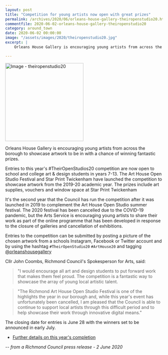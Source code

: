 ```yaml
---
layout: post
title: "Competition for young artists now open with great prizes"
permalink: /archives/2020/06/orleans-house-gallery-theiropenstudio20.html
commentfile: 2020-06-02-orleans-house-gallery-theiropenstudio20
category: around_town
date: 2020-06-02 00:00:00
image: "/assets/images/2020/theiropenstudio20.jpg"
excerpt: |
    Orleans House Gallery is encouraging young artists from across the borough to showcase artwork to be in with a chance of winning fantastic prizes.

---
```

<a href="/assets/images/2020/theiropenstudio20.jpg" title="Click for a larger
image"><img src="/assets/images/2020/theiropenstudio20-thumb.jpg" width="250"
alt="Image - theiropenstudio20"  class="photo right"/></a>

Orleans House Gallery is encouraging young artists from across the borough to showcase artwork to be in with a chance of winning fantastic prizes.

Entries to this year's #TheirOpenStudios20 competition are now open to school and college art & design students in years 7-13. The Art House Open Studio Festival and Star Print Twickenham have launched the competition to showcase artwork from the 2019-20 academic year. The prizes include art supplies, vouchers and window space at Star Print Twickenham

It's the second year that the Council has run the competition after it was launched in 2019 to complement the Art House Open Studio summer festival. The 2020 festival has been cancelled due to the COVID-19 pandemic, but the Arts Service is encouraging young artists to share their work as part of the online programme that has been developed in response to the closure of galleries and cancellation of exhibitions.

Entries to the competition can be submitted by posting a picture of the chosen artwork from a schools Instagram, Facebook or Twitter account and by using the hashtag `#TheirOpenStudio20` `#ArtHouse20` and tagging [@orleanshousegallery](https://twitter.com/orleanshousegallery)

Cllr John Coombs, Richmond Council's Spokesperson for Arts, said:

> "I would encourage all art and design students to put forward work that makes them feel proud. The competition is a fantastic way to showcase the array of young local artistic talent.

> "The Richmond Art House Open Studio Festival is one of the highlights the year in our borough and, while this year's event has unfortunately been cancelled, I am pleased that the Council is able to continue to support local artists through this difficult period and to help showcase their work through innovative digital means."

The closing date for entries is June 28 with the winners set to be announced in early July.

- [Further details on this year's completion](https://www.orleanshousegallery.org/news/2020/03/richmond-art-house-open-studios-festival-star-print-twickenham-young-artist-schools-colleges-competition-for-year-7-13/)


<cite>-- from a Richmond Council press release - 2 June 2020</cite>
